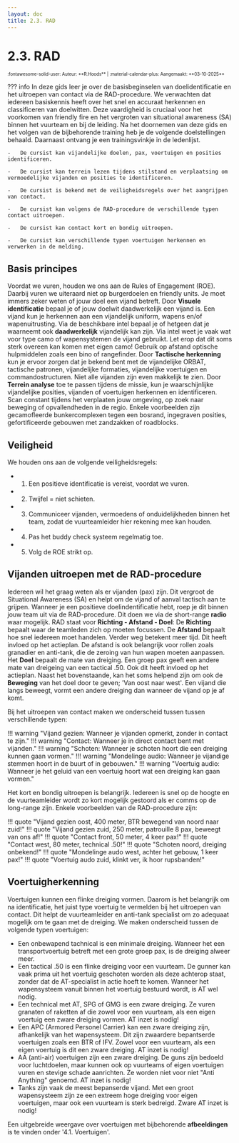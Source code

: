 ```yaml
---
layout: doc
title: 2.3. RAD
---
```

# 2.3. RAD
<span style="font-size:0.7em;">
    :fontawesome-solid-user: Auteur: **R.Hoods** | :material-calendar-plus: Aangemaakt: **03-10-2025**
</span>

??? info
    In deze gids leer je over de basisbeginselen van doelidentificatie en het uitroepen van contact via de RAD-procedure. We verwachten dat iedereen basiskennis heeft over het snel en accuraat herkennen en classificeren van doelwitten. Deze vaardigheid is cruciaal voor het voorkomen van friendly fire en het vergroten van situational awareness (SA) binnen het vuurteam en bij de leiding. Na het doornemen van deze gids en het volgen van de bijbehorende training heb je de volgende doelstellingen behaald. Daarnaast ontvang je een trainingsvinkje in de ledenlijst.

    -   De cursist kan vijandelijke doelen, pax, voertuigen en posities identificeren.

    -   De cursist kan terrein lezen tijdens stilstand en verplaatsing om vermoedelijke vijanden en posities te identificeren.

    -   De cursist is bekend met de veiligheidsregels over het aangrijpen van contact.

    -   De cursist kan volgens de RAD-procedure de verschillende typen contact uitroepen.
    
    -   De cursist kan contact kort en bondig uitroepen.

    -   De cursist kan verschillende typen voertuigen herkennen en verwerken in de melding.

## Basis principes
Voordat we vuren, houden we ons aan de Rules of Engagement (ROE). Daarbij vuren we uiteraard niet op burgerdoelen en friendly units. Je moet immers zeker weten of jouw doel een vijand betreft.
Door **Visuele identificatie** bepaal je of jouw doelwit daadwerkelijk een vijand is. Een vijand kun je herkennen aan een vijandelijk uniform, wapens en/of wapenuitrusting. Via de beschikbare intel bepaal je of hetgeen dat je waarneemt ook __daadwerkelijk__ vijandelijk kan zijn. Via intel weet je vaak wat voor type camo of wapensystemen de vijand gebruikt. Let erop dat dit soms sterk overeen kan komen met eigen camo! Gebruik op afstand optische hulpmiddelen zoals een bino of rangefinder.
Door **Tactische herkenning** kun je ervoor zorgen dat je bekend bent met de vijandelijke ORBAT, tactische patronen, vijandelijke formaties, vijandelijke voertuigen en commandostructuren.
Niet alle vijanden zijn even makkelijk te zien. Door **Terrein analyse** toe te passen tijdens de missie, kun je waarschijnlijke vijandelijke posities, vijanden of voertuigen herkennen en identificeren. Scan constant tijdens het verplaaten jouw omgeving, op zoek naar beweging of opvallendheden in de regio. Enkele voorbeelden zijn gecamofleerde bunkercomplexen tegen een bosrand, ingegraven posities, gefortificeerde gebouwen met zandzakken of roadblocks. 

## Veiligheid
We houden ons aan de volgende veiligheidsregels:

-   1. Een positieve identificatie is vereist, voordat we vuren.
-   2. Twijfel = niet schieten.
-   3. Communiceer vijanden, vermoedens of onduidelijkheden binnen het team, zodat de vuurteamleider hier rekening mee kan houden.
-   4. Pas het buddy check systeem regelmatig toe.
-   5. Volg de ROE strikt op.

## Vijanden uitroepen met de RAD-procedure
Iedereen wil het graag weten als er vijanden (pax) zijn. Dit vergroot de Situational Awareness (SA) en helpt om de vijand of aanval tactisch aan te grijpen.
Wanneer je een positieve doelindentificatie hebt, roep je dit binnen jouw team uit via de RAD-procedure. Dit doen we via de short-range __radio__ waar mogelijk. RAD staat voor **Richting - Afstand - Doel**:
De **Richting** bepaalt waar de teamleden zich op moeten focussen.
De **Afstand** bepaalt hoe snel iedereen moet handelen. Verder weg betekent meer tijd. Dit heeft invloed op het actieplan. De afstand is ook belangrijk voor rollen zoals granadier en anti-tank, die de zeroing van hun wapen moeten aanpassen.
Het **Doel** bepaalt de mate van dreiging. Een groep pax geeft een andere mate van dreigeing van een tactical .50. Ook dit heeft invloed op het actieplan.
Naast het bovenstaande, kan het soms helpend zijn om ook de **Beweging** van het doel door te geven; 'Van oost naar west'. Een vijand die langs beweegt, vormt een andere dreiging dan wanneer de vijand op je af komt.

Bij het uitroepen van contact maken we onderscheid tussen tussen verschillende typen: 

!!! warning "Vijand gezien: Wanneer je vijanden opmerkt, zonder in contact te zijn."
!!! warning "Contact: Wanneer je in direct contact bent met vijanden."
!!! warning "Schoten: Wanneer je schoten hoort die een dreiging kunnen gaan vormen."
!!! warning "Mondelinge audio: Wanneer je vijandige stemmen hoort in de buurt of in gebouwen."
!!! warning "Voertuig audio: Wanneer je het geluid van een voertuig hoort wat een dreiging kan gaan vormen."

Het kort en bondig uitroepen is belangrijk. Iedereen is snel op de hoogte en de vuurteamleider wordt zo kort mogelijk gestoord als er comms op de long-range zijn. 
Enkele voorbeelden van de RAD-procedure zijn:

!!! quote "Vijand gezien oost, 400 meter, BTR bewegend van noord naar zuid!" 
!!! quote "Vijand gezien zuid, 250 meter, patrouille 8 pax, beweegt van ons af!" 
!!! quote "Contact front, 50 meter, 4 keer pax!" 
!!! quote "Contact west, 80 meter, technical .50!" 
!!! quote "Schoten noord, dreiging onbekend!"
!!! quote "Mondelinge audo west, achter het gebouw, 1 keer pax!"
!!! quote "Voertuig audo zuid, klinkt ver, ik hoor rupsbanden!"

## Voertuigherkenning
Voertuigen kunnen een flinke dreiging vormen. Daarom is het belangrijk om na identificatie, het juist type voertuig te vermelden bij het uitroepen van contact. Dit helpt de vuurteamleider en anti-tank specialist om zo adequaat mogelijk om te gaan met de dreiging. We maken onderscheid tussen de volgende typen voertuigen:

-   Een onbewapend tachnical is een minimale dreiging. Wanneer het een transportvoertuig betreft met een grote groep pax, is de dreiging alweer meer.
-   Een tactical .50 is een flinke dreiging voor een vuurteam. De gunner kan vaak prima uit het voertuig geschoten worden als deze achterop staat, zonder dat de AT-specialist in actie hoeft te komen. Wanneer het wapensysteem vanuit binnen het voertuig bestuurd wordt, is AT wel nodig.
-   Een technical met AT, SPG of GMG is een zware dreiging. Ze vuren granaten of raketten af die zowel voor een vuurteam, als een eigen voertuig een zware dreiging vormen. AT inzet is nodig!
-   Een APC (Armored Personel Carrier) kan een zware dreiging zijn, afhankelijk van het wapensysteem. Dit zijn zwaardere bepantserde voertuigen zoals een BTR of IFV. Zowel voor een vuurteam, als een eigen voertuig is dit een zware dreiging. AT inzet is nodig!
-   AA (anti-air) voertuigen zijn een zware dreiging. De guns zijn bedoeld voor luchtdoelen, maar kunnen ook op vuurteams of eigen voertuigen vuren en stevige schade aanrichten. Ze worden niet voor niet "Anti Anything" genoemd. AT inzet is nodig!
-   Tanks zijn vaak de meest bepanserde vijand. Met een groot wapensysteem zijn ze een extreem hoge dreiging voor eigen voertuigen, maar ook een vuurteam is sterk bedreigd. Zware AT inzet is nodig!

Een uitgebreide weergave over voertuigen met bijbehorende __afbeeldingen__ is te vinden onder '4.1. Voertuigen'.